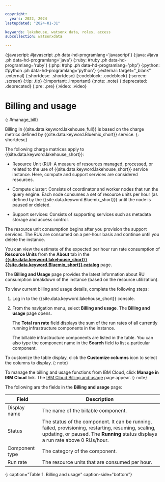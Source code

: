 ```yaml
---

copyright:
  years: 2022, 2024
lastupdated: "2024-01-31"

keywords: lakehouse, watsonx data, roles, access
subcollection: watsonxdata

---
```


{:javascript: #javascript .ph data-hd-programlang='javascript'}
{:java: #java .ph data-hd-programlang='java'}
{:ruby: #ruby .ph data-hd-programlang='ruby'}
{:php: #php .ph data-hd-programlang='php'}
{:python: #python .ph data-hd-programlang='python'}
{:external: target="_blank" .external}
{:shortdesc: .shortdesc}
{:codeblock: .codeblock}
{:screen: .screen}
{:tip: .tip}
{:important: .important}
{:note: .note}
{:deprecated: .deprecated}
{:pre: .pre}
{:video: .video}

# Billing and usage
{: #manage_bill}

Billing in {{site.data.keyword.lakehouse_full}} is based on the charge metrics defined by {{site.data.keyword.Bluemix_short}} service.
{: shortdesc}

The following charge matrices apply to {{site.data.keyword.lakehouse_short}}:

* Resource Unit (RU): A measure of resources managed, processed, or related to the use of {{site.data.keyword.lakehouse_short}} service instance. Here, compute and support services are considered resources.

* Compute cluster: Consists of coordinator and worker nodes that run the query engine. Each node consumes a set of resource units per hour (as defined by the {{site.data.keyword.Bluemix_short}}) until the node is paused or deleted.

* Support services: Consists of supporting services such as metadata storage and access control.

The resource unit consumption begins after you provision the support services. The RUs are consumed on a per-hour basis and continue until you delete the instance.

You can view the estimate of the expected per hour run rate consumption of **Resource Units** from the **About** tab in the [**{{site.data.keyword.lakehouse_short}}** **{{site.data.keyword.Bluemix_short}} catalog**](https://cloud.ibm.com/watsonxdata) page.

The **Billing and Usage** page provides the latest information about RU consumption breakdown of the instance (based on the resource utilization).

To view current billing and usage details, complete the following steps:

1. Log in to the {{site.data.keyword.lakehouse_short}} console.

1. From the navigation menu, select **Billing and usage**. The **Billing and usage** page opens.

    The **Total run rate** field displays the sum of the run rates of all currently running infrastructure components in the instance.

    The billable infrastructure components are listed in the table. You can also type the component name in the **Search** field to list a particular component.

To customize the table display, click the **Customize columns** icon to select the columns to display.
{: note}

To manage the billing and usage functions from IBM Cloud, click **Manage in IBM Cloud** link. The [IBM Cloud Billing and usage](https://cloud.ibm.com/billing) page appear.
{: note}

The following are the fields in the **Billing and usage** page:

| Field           | Description        |
|------------------|--------------------|
| Display name     | The name of the billable component. |
| Status      | The status of the component. It can be running, failed, provisioning, restarting, resuming, scaling, updating, or paused. The **Running** status displays a run rate above 0 RUs/hour. |
| Component type            | The category of the component. |
| Run rate             | The resource units that are consumed per hour. |
{: caption="Table 1. Billing and usage" caption-side="bottom"}
